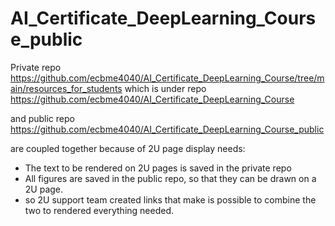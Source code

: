 # AI_Certificate_DeepLearning_Course_public

Private repo
https://github.com/ecbme4040/AI_Certificate_DeepLearning_Course/tree/main/resources_for_students
which is under repo
https://github.com/ecbme4040/AI_Certificate_DeepLearning_Course


and public repo
https://github.com/ecbme4040/AI_Certificate_DeepLearning_Course_public


are coupled together because of 2U page display needs:
* The text to be rendered on 2U pages is saved in the private repo
* All figures are saved in the public repo, so that they can be drawn on a 2U page.
* so 2U support team created links that make is possible to combine the two to rendered everything needed.
